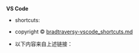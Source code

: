 
**VS Code**

- shortcuts:
- copyright © [bradtraversy-vscode_shortcuts.md](https://gist.github.com/bradtraversy/b28a0a361880141af928ada800a671d9#file-vscode_shortcuts-md)

- 以下内容来自上述链接：
